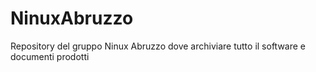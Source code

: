 # NinuxAbruzzo
Repository del gruppo Ninux Abruzzo dove archiviare tutto il software e documenti prodotti
